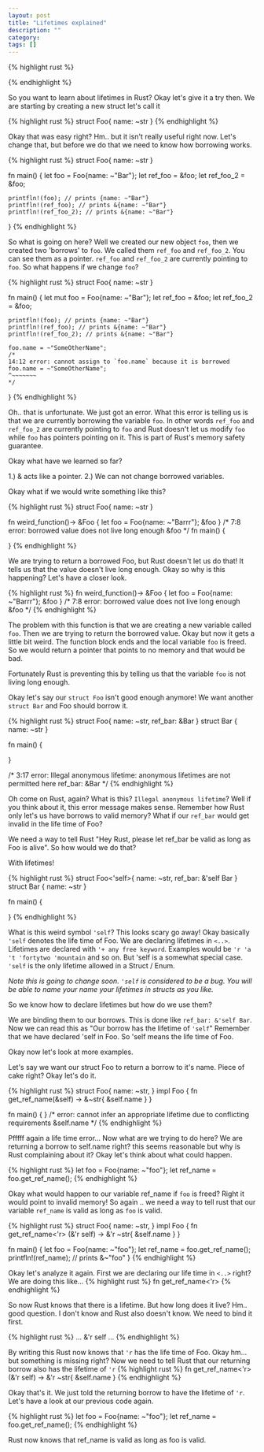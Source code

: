 ```yaml
---
layout: post
title: "Lifetimes explained"
description: ""
category: 
tags: []
---
```



{% highlight rust %}

{% endhighlight %}

So you want to learn about lifetimes in Rust? Okay let's give it a try then. We are starting by creating a new struct let's call it 

{% highlight rust %}
struct Foo{
    name: ~str
}
{% endhighlight %}

Okay that was easy right? Hm.. but it isn't really useful right now. Let's change that, but before we do that we need to know how borrowing works.

{% highlight rust %}
struct Foo{
    name: ~str
}

fn main() {
    let foo = Foo{name: ~"Bar"};
    let ref_foo   = &foo;
    let ref_foo_2 = &foo;

    printfln!(foo); // prints {name: ~"Bar"}
    printfln!(ref_foo); // prints &{name: ~"Bar"}
    printfln!(ref_foo_2); // prints &{name: ~"Bar"}

}
{% endhighlight %}

So what is going on here? Well we created our new object `foo`, then we created two 'borrows' to `foo`. We called them `ref_foo` and `ref_foo_2`. You can see them as a pointer. `ref_foo` and `ref_foo_2` are currently pointing to `foo`. So what happens if we change `foo`?

{% highlight rust %}
struct Foo{
    name: ~str
}

fn main() {
    let mut foo = Foo{name: ~"Bar"};
    let ref_foo   = &foo;
    let ref_foo_2 = &foo;

    printfln!(foo); // prints {name: ~"Bar"}
    printfln!(ref_foo); // prints &{name: ~"Bar"}
    printfln!(ref_foo_2); // prints &{name: ~"Bar"}

    foo.name = ~"SomeOtherName";
    /*
    14:12 error: cannot assign to `foo.name` because it is borrowed
    foo.name = ~"SomeOtherName";
    ^~~~~~~~
    */
}
{% endhighlight %}

Oh.. that is unfortunate. We just got an error. What this error is telling us is that we are currently borrowing the variable `foo`. In other words `ref_foo` and `ref_foo_2` are currently pointing to `foo` and Rust doesn't let us modify `foo` while `foo` has pointers pointing on it. This is part of Rust's memory safety guarantee.

Okay what have we learned so far? 

1.) & acts like a pointer.
2.) We can not change borrowed variables.

Okay what if we would write something like this?

{% highlight rust %}
struct Foo{
    name: ~str
}

fn weird_function()-> &Foo {
    let foo = Foo{name: ~"Barrr"};
    &foo
}
/*
7:8 error: borrowed value does not live long enough
 &foo
*/
fn main() {
  
}
{% endhighlight %}

We are trying to return a borrowed Foo, but Rust doesn't let us do that! It tells us that the value doesn't live long enough. Okay so why is this happening? Let's have a closer look.

{% highlight rust %}
fn weird_function()-> &Foo {
    let foo = Foo{name: ~"Barrr"};
    &foo
}
/*
7:8 error: borrowed value does not live long enough
 &foo
*/
{% endhighlight %}

The problem with this function is that we are creating a new variable called `foo`. Then we are trying to return the borrowed value. Okay but now it gets a little bit weird. The function block ends and the local variable `foo` is freed. So we would return a pointer that points to no memory and that would be bad. 

Fortunately Rust is preventing this by telling us that the variable `foo` is not living long enough.  

Okay let's say our `struct Foo` isn't good enough anymore! We want another `struct Bar` and Foo should borrow it.

{% highlight rust %}
struct Foo{
    name: ~str,
    ref_bar: &Bar
}
struct Bar {
    name: ~str
}

fn main() {
 
}

/*
3:17 error: Illegal anonymous lifetime: anonymous lifetimes are not permitted here
ref_bar: &Bar
*/
{% endhighlight %}

Oh come on Rust, again? What is this? `Illegal anonymous lifetime`? 
Well if you think about it, this error message makes sense. Remember how Rust only let's us have borrows to valid memory? What if our 
`ref_bar` would get invalid in the life time of Foo?

We need a way to tell Rust "Hey Rust, please let ref_bar be valid as long as Foo is alive". So how would we do that?

With lifetimes!

{% highlight rust %}
struct Foo<'self>{
    name: ~str,
    ref_bar: &'self Bar
}
struct Bar {
    name: ~str
}

fn main() {
  
}
{% endhighlight %}

What is this weird symbol `'self`? This looks scary go away!
Okay basically `'self` denotes the life time of Foo. We are declaring lifetimes in `<..>`. Lifetimes are declared with `'+ any free keyword`. Examples would be `'r 'a 't 'fortytwo 'mountain` and so on. But 'self is a somewhat special case. `'self` is the only lifetime allowed in a Struct / Enum. 

*Note this is going to change soon. `'self` is considered to be a bug. You will be able to name your name your lifetimes in structs as you like.*

So we know how to declare lifetimes but how do we use them?

We are binding them to our borrows. This is done like `ref_bar: &'self Bar`. Now we can read this as "Our borrow has the lifetime of `'self`" Remember that we have declared 'self in Foo. So 'self means the life time of Foo.

Okay now let's look at more examples.

Let's say we want our struct Foo to return a borrow to it's name. Piece of cake right? Okay let's do it.

{% highlight rust %}
struct Foo{
    name: ~str,
}
impl Foo {
    fn get_ref_name(&self) -> &~str{
        &self.name
    }
}

fn main() {
}
/*
error: cannot infer an appropriate lifetime due to conflicting requirements
&self.name
*/
{% endhighlight %}

Pfffff again a life time error...
Now what are we trying to do here? We are returning a borrow to self.name right? this seems reasonable but why is Rust complaining about it? Okay let's think about what could happen.

{% highlight rust %}
let foo = Foo{name: ~"foo"};
let ref_name = foo.get_ref_name();
{% endhighlight %}

Okay what would happen to our variable ref_name if `foo` is freed? Right it would point to invalid memory! So again .. we need a way to tell rust that our variable `ref_name` is valid as long as `foo` is valid.


{% highlight rust %}
struct Foo{
    name: ~str,
}
impl Foo {
    fn get_ref_name<'r> (&'r self) -> &'r ~str{
        &self.name
    }
}

fn main() {
    let foo = Foo{name: ~"foo"};
    let ref_name = foo.get_ref_name();
    printfln!(ref_name); // prints &~"foo"
}
{% endhighlight %}

Okay let's analyze it again. First we are declaring our life time in `<..>` right? We are doing this like...
{% highlight rust %}
fn get_ref_name<'r> 
{% endhighlight %}

So now Rust knows that there is a lifetime. But how long does it live? Hm.. good question. I don't know and Rust also doesn't know. We need to bind it first. 

{% highlight rust %}
... &'r self ... 
{% endhighlight %}

By writing this Rust now knows that `'r` has the life time of Foo. Okay hm... but something is missing right? Now we need to tell Rust that our returning borrow also has the lifetime of `'r`
{% highlight rust %}
fn get_ref_name<'r> (&'r self) -> &'r ~str{
        &self.name
}
{% endhighlight %}

Okay that's it. We just told the returning borrow to have the lifetime of `'r`. Let's have a look at our previous code again.

{% highlight rust %}
let foo = Foo{name: ~"foo"};
let ref_name = foo.get_ref_name();
{% endhighlight %}

Rust now knows that ref_name is valid as long as foo is valid.

